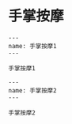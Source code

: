 # 手掌按摩

```{figure} /_static/img/2022-02-02-13-10-59.png
---
name: 手掌按摩1
---

手掌按摩1
```

```{figure} /_static/img/2022-02-02-13-11-57.png
---
name: 手掌按摩2
---

手掌按摩2
```